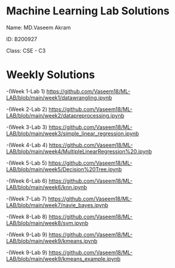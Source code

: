 # Machine Learning Lab Solutions

Name: MD.Vaseem Akram

ID: B200927

Class: CSE - C3


# Weekly Solutions

-(Week 1-Lab 1) https://github.com/Vaseem18/ML-LAB/blob/main/week1/datawrangling.ipynb

-(Week 2-Lab 2) https://github.com/Vaseem18/ML-LAB/blob/main/week2/datapreprocessing.ipynb

-(Week 3-Lab 3) https://github.com/Vaseem18/ML-LAB/blob/main/week3/simple_linear_regression.ipynb

-(Week 4-Lab 4) https://github.com/Vaseem18/ML-LAB/blob/main/week4/MultipleLinearRegression%20.ipynb

-(Week 5-Lab 5) https://github.com/Vaseem18/ML-LAB/blob/main/week5/Decision%20Tree.ipynb

-(Week 6-Lab 6) https://github.com/Vaseem18/ML-LAB/blob/main/week6/knn.ipynb

-(Week 7-Lab 7) https://github.com/Vaseem18/ML-LAB/blob/main/week7/navie_bayes.ipynb

-(Week 8-Lab 8) https://github.com/Vaseem18/ML-LAB/blob/main/week8/svm.ipynb

-(Week 9-Lab 9) https://github.com/Vaseem18/ML-LAB/blob/main/week9/kmeans.ipynb

-(Week 9-Lab 9) https://github.com/Vaseem18/ML-LAB/blob/main/week9/kmeans_example.ipynb
